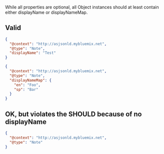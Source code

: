 While all properties are optional, all Object instances should at least contain either displayName or displayNameMap.

## Valid

```json
{
  "@context": "http://asjsonld.mybluemix.net",
  "@type": "Note",
  "displayName": "Test"
}
```

```json
{
  "@context": "http://asjsonld.mybluemix.net",
  "@type": "Note",
  "displayNameMap": {
    "en": "Foo",
    "sp": "Bar"
  }
}
```

## OK, but violates the SHOULD because of no displayName

```json
{
  "@context": "http://asjsonld.mybluemix.net",
  "@type": "Note"
}
```
